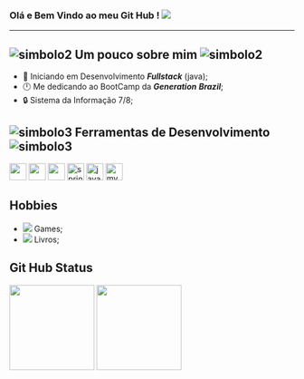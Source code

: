 ### Olá e Bem Vindo ao meu Git Hub ! <img src="https://img.icons8.com/nolan/50/github.png"/>
--------------------------------------
## ![simbolo2](https://img.icons8.com/offices/20/000000/batman-old.png) Um pouco sobre mim ![simbolo2](https://img.icons8.com/offices/20/000000/batman-old.png)
* :wrench: Iniciando em Desenvolvimento **_Fullstack_** (java);
* :clock12: Me dedicando ao BootCamp da **_Generation_** **_Brazil_**;
* :lock: Sistema da Informação 7/8; 

## ![simbolo3](https://img.icons8.com/material-two-tone/24/000000/geography--v2.png) Ferramentas de Desenvolvimento ![simbolo3](https://img.icons8.com/material-two-tone/24/000000/geography--v2.png)


<p align="left">
<img width="30" height="30" src="https://img.icons8.com/color/40/000000/java-coffee-cup-logo.png"/>
<img width="30" height="30" src="https://img.icons8.com/nolan/40/angularjs.png"/>
<img width="30" height="30" src="https://img.icons8.com/color/40/000000/java-coffee-cup-logo.png"/>
<img width="30" height="30" src="https://www.vectorlogo.zone/logos/springio/springio-icon.svg" alt="spring" /></code>
<img height="30" src="https://www.vectorlogo.zone/logos/java/java-icon.svg" alt="java" /></code>
<img width="30" height="30" src="https://www.vectorlogo.zone/logos/mysql/mysql-icon.svg" alt="mysql"/></code>
</p>

## Hobbies 
* <img src="https://img.icons8.com/cotton/20/000000/controller--v2.png"/> Games;
* <img src="https://img.icons8.com/color/20/000000/book.png"/> Livros;

## Git Hub Status
<div align="left">
<img height="150em" src="https://github-readme-stats.vercel.app/api/top-langs/?username=DhenSouza&exclude_repo=KNN-Image-Classification&show_icons=true&hide_border=true&layout=compact&langs_count=8&theme=midnight-purple"/>	
<img height="150em" src="https://github-readme-stats.vercel.app/api?username=DhenSouza&theme=midnight-purple&show_icons=true" />
</div>
